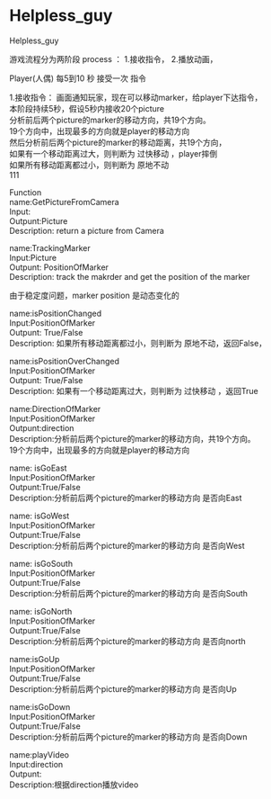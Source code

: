 # Helpless_guy
Helpless_guy

游戏流程分为两阶段 process ：
1.接收指令，
2.播放动画，


Player(人偶) 每5到10 秒 接受一次 指令

1.接收指令：
画面通知玩家，现在可以移动marker，给player下达指令，  
本阶段持续5秒，假设5秒内接收20个picture  
分析前后两个picture的marker的移动方向，共19个方向。  
19个方向中，出现最多的方向就是player的移动方向  
然后分析前后两个picture的marker的移动距离，共19个方向，  
如果有一个移动距离过大，则判断为 过快移动 ，player摔倒  
如果所有移动距离都过小，则判断为 原地不动  
111


Function   
name:GetPictureFromCamera  
Input:  
Outpunt:Picture  
Description: return a picture from Camera  


name:TrackingMarker  
Input:Picture  
Outpunt: PositionOfMarker  
Description: track the makrder and get the position of the marker  

由于稳定度问题，marker position 是动态变化的  

name:isPositionChanged  
Input:PositionOfMarker  
Outpunt: True/False  
Description: 如果所有移动距离都过小，则判断为 原地不动，返回False，  

name:isPositionOverChanged  
Input:PositionOfMarker  
Outpunt: True/False  
Description: 如果有一个移动距离过大，则判断为 过快移动 ，返回True  

name:DirectionOfMarker  
Input:PositionOfMarker  
Outpunt:direction  
Description:分析前后两个picture的marker的移动方向，共19个方向。  
19个方向中，出现最多的方向就是player的移动方向  

name: isGoEast  
Input:PositionOfMarker  
Outpunt:True/False  
Description:分析前后两个picture的marker的移动方向 是否向East  

name: isGoWest  
Input:PositionOfMarker  
Outpunt:True/False  
Description:分析前后两个picture的marker的移动方向 是否向West  

name: isGoSouth  
Input:PositionOfMarker  
Outpunt:True/False  
Description:分析前后两个picture的marker的移动方向 是否向South  

name: isGoNorth  
Input:PositionOfMarker  
Outpunt:True/False  
Description:分析前后两个picture的marker的移动方向 是否向north  

name:isGoUp  
Input:PositionOfMarker  
Outpunt:True/False  
Description:分析前后两个picture的marker的移动方向 是否向Up  

name:isGoDown  
Input:PositionOfMarker    
Outpunt:True/False  
Description:分析前后两个picture的marker的移动方向 是否向Down  

name:playVideo  
Input:direction  
Outpunt:  
Description:根据direction播放video  
